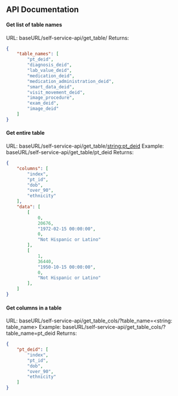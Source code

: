## API Documentation

#### Get list of table names
URL: baseURL/self-service-api/get_table/
Returns:
```json
{
    "table_names": [
        "pt_deid",
        "diagnosis_deid",
        "lab_value_deid",
        "medication_deid",
        "medication_administration_deid",
        "smart_data_deid",
        "visit_movement_deid",
        "image_procedure",
        "exam_deid",
        "image_deid"
    ]
}
```

#### Get entire table
URL: baseURL/self-service-api/get_table/<string:pt_deid>
Example: baseURL/self-service-api/get_table/pt_deid
Returns:
```json
{
    "columns": [
        "index",
        "pt_id",
        "dob",
        "over_90",
        "ethnicity"
    ],
    "data": [
        [
            0,
            20676,
            "1972-02-15 00:00:00",
            0,
            "Not Hispanic or Latino"
        ],
        [
            1,
            36440,
            "1950-10-15 00:00:00",
            0,
            "Not Hispanic or Latino"
        ],
    ]
}
```

#### Get columns in a table
URL: baseURL/self-service-api/get_table_cols/?table_name=<string: table_name>
Example: baseURL/self-service-api/get_table_cols/?table_name=pt_deid
Returns:
```json
{
    "pt_deid": [
        "index",
        "pt_id",
        "dob",
        "over_90",
        "ethnicity"
    ]
}
```

